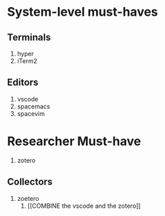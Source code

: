# System-level must-haves

## Terminals

1. hyper
2. iTerm2

## Editors

1. vscode
2. spacemacs
3. spacevim

# Researcher Must-have

1. zotero

## Collectors

1. zoetero
	1. [[COMBINE the vscode and the zotero]]